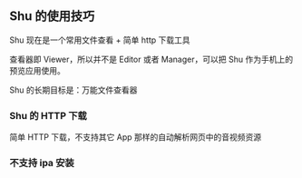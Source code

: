 ## Shu 的使用技巧

Shu 现在是一个常用文件查看 + 简单 http 下载工具

查看器即 Viewer，所以并不是 Editor 或者 Manager，可以把 Shu 作为手机上的预览应用使用。

Shu 的长期目标是：万能文件查看器


### Shu 的 HTTP 下载

简单 HTTP 下载，不支持其它 App 那样的自动解析网页中的音视频资源


### 不支持 ipa 安装


<!-- ### Shu 不是助手类 App

Shu 必须遵守苹果的规则，不会使用助手应用那样的私有 api 或者越狱功能，因此只能本地安装电脑 itunes 或者开发者测试分发的 ipa 文件。


#### 1、本地安装 ipa 为什么要装 SSL 证书

Shu 实现的本地 ipa 安装是基于 iOS 系统的 ad-hoc 分发技术，该技术要求 ipa 的配置 plist 及 ipa 本身的地址必须是 HTTPS 的，Shu 本地启动了一个 HTTPS 服务，HTTPS 服务当然需要一个 SSL 证书。


#### 1、用 Thor 等在手机商店抓到的 ipa 文件为什么用 Shu 安装后会闪退

本来手机商店上的包是不能安装的，是 Shu 经过努力让它实现了安装，但是还有问题没解决：

* 要全新安装抓到的才行，更新安装的是增量包，不能装 

* ipa 有签名，但是没生成帐号验证文件

* 有高度压缩，要标准化才能安装

* 现在已经调研到了安装成功，但是因为第二点的原因，安装好以后打开闪退（以后有时间再研究）


**声明：手机商店抓到的 ipa 安装闪退既不是 Thor 的问题，也不是 Shu 的问题：抓到的手机商店 ipa 有没有 Thor 它都是那样，Thor 只是让大家有机会看到客观现实，抓到的 ipa 本身就是高度压缩且缺少重要文件，即不是一个正规的 ipa 包，Shu 当然也不能直接安装。**



#### 2、遇到不能安装的 ipa 如何判断问题

* 如果 Shu 内测用户遇到装不了的 ipa ，可以尝试用电脑上的 Itunes 或者 Apple Configurator 2 来安装 ，或者别的工具安装 。如果也安装不了，那么结论就很明显了：Shu 装不了很正常。

* Shu 实现的 ipa 安装是正常合法方式的 OTA 安装，其它助手类的 ipa 安装是用的苹果禁止的私有 api。

* Shu 只能做到：在手机上安装自己知道账号密码的正规商店, tf, 测试，企业 ipa 『无修改包』。


#### 3、安装正规商店（非手机商店） ipa 后打开闪退或者输入账号后闪退

闪退是因为 ipa 安装后启动时会进行商店权限验证，如果输入的帐号或者内置的账号本身就不匹配，系统当然验权失败从而闪退。

*总之：Shu 只负责安装过程，安装开始后，控制权交给系统，就跟 Shu 没有一点关系了，如装好之后的各种问题，都跟 Shu 本身没有必然关系。* -->


<!-- #### 4、参考教程

* [ipa 安装视频一](http://v.youku.com/v_show/id_XMzA0Nzc1MjM0NA==.html?spm=a2h3j.8428770.3416059.1)
* [ipa 安装视频二](http://v.youku.com/v_show/id_XMzA0Nzc1NDU2NA==.html?spm=a2h3j.8428770.3416059.1) -->


